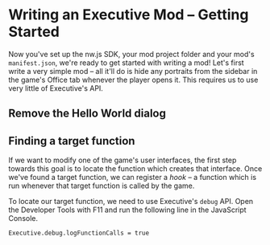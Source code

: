 # Writing an Executive Mod – Getting Started

Now you've set up the nw.js SDK, your mod project folder and your mod's `manifest.json`, we're ready to get started with writing a mod! Let's first write a very simple mod – all it'll do is hide any portraits from the sidebar in the game's Office tab whenever the player opens it. This requires us to use very little of Executive's API.

## Remove the Hello World dialog



## Finding a target function

If we want to modify one of the game's user interfaces, the first step towards this goal is to locate the function which creates that interface. Once we've found a target function, we can register a *hook* – a function which is run whenever that target function is called by the game.

To locate our target function, we need to use Executive's `debug` API. Open the Developer Tools with F11 and run the following line in the JavaScript Console.

```
Executive.debug.logFunctionCalls = true
```